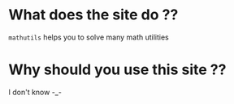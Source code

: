 # What does the site do ??
`mathutils` helps you to solve many math utilities
# Why should you use this site ??
I don't know -_-
